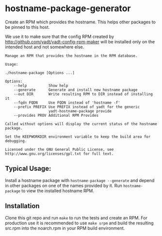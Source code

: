 hostname-package-generator
==========================

Create an RPM which provides the hostname. This helps other packages to be pinned to this host.

We use it to make sure that the config RPM created by http://github.com/yadt/yadt-config-rpm-maker will be installed only on the intended host and not somewhere else.

```
Manage an RPM that provides the hostname in the RPM database.

Usage:

./hostname-package [Options ...]

Options:
    --help          Show help
    --generate      Generate and install new hostname package
    --out DIR       Write resulting RPM to DIR instead of installing it
    --fqdn FQDN     Use FQDN instead of 'hostname -f'
    --prefix PREFIX Use PREFIX instead of yadt for the generic
                    yadt-hostname-package provide
    --provides PROV Additional RPM Provides

Called without options will display the current status of the hostname package.

Set the KEEPWORKDIR environment variable to keep the build area for debugging.

Licensed under the GNU General Public License, see 
http://www.gnu.org/licenses/gpl.txt for full text.
```

Typical Usage:
--------------

Install a hostname package with `hostname-package --generate` and depend in other packages on one of the names provided by it. Run `hostname-package` to view the installed hostname RPM.

Installation
------------

Clone this git repo and run `make` to run the tests and create an RPM. For production use it is recommended to use `make srpm` and build the resulting src.rpm into the noarch.rpm in your RPM build environment.
